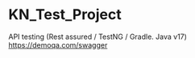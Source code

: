 # KN_Test_Project

API testing (Rest assured / TestNG / Gradle. Java v17)
https://demoqa.com/swagger
